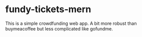 # fundy-tickets-mern
This is a simple crowdfunding web app. A bit more robust than buymeacoffee but less complicated like gofundme.
